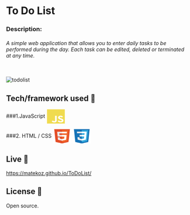 <h1>
To Do List
<br>
</h1>
<h3>Description:</h3>
<h6>
A simple web application that allows you to enter daily tasks to be performed during the day. Each task can be edited, deleted or terminated at any time. 
</h6>
<br>
<img src="https://i.ibb.co/T45X7nM/todolist.png" alt="todolist">


## Tech/framework used 🔧

###1.JavaScript <img align="center" alt="Marc-Js" height="40" width="50" src="https://raw.githubusercontent.com/devicons/devicon/master/icons/javascript/javascript-plain.svg">

###2. HTML / CSS <img align="center" alt="Marc-HTML" height="40" width="50" src="https://raw.githubusercontent.com/devicons/devicon/master/icons/html5/html5-original.svg"> 
<img align="center" alt="Marc-HTML" height="40" width="50" src="https://raw.githubusercontent.com/devicons/devicon/master/icons/css3/css3-original.svg">



## Live 📍
https://matekoz.github.io/ToDoList/

## License 🔱
Open source.

